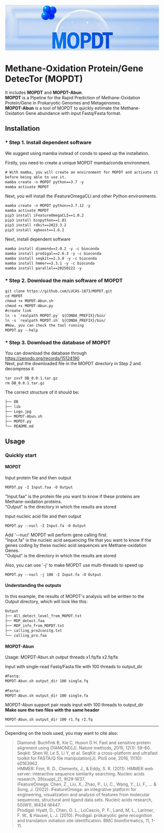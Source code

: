 ![](./Logo.jpg)

# Methane-Oxidation Protein/Gene DetecTor (MOPDT)
It includes **MOPDT** and **MOPDT-Abun**.   
**MOPDT** is a Pipeline for the Rapid Prediction of Methane-Oxidation Protein/Gene in Prokaryotic Genomes and Metagenomes.    
**MOPDT-Abun** is a tool of MOPDT to quickly estimate the Methane-Oxidation Gene abundance with input Fastq/Fasta format.

## Installation
### * Step 1. Install dependent software
We suggest using mamba instead of conda to speed up the installation.

Firstly, you need to create a unique MOPDT mamba/conda environment.
```
# With mamba, you will create an environment for MOPDT and activate it before being able to use it.
mamba create -n MOPDT python==3.7 -y
mamba activate MOPDT
```
Next, you will install the iFeatureOmegaCLI and other Python environments.
```
mamba create -n MOPDT python==3.7.12 -y
mamba activate MOPDT
pip3 install iFeatureOmegaCLI==1.0.2
pip3 install biopython==1.81
pip3 install rdkit==2023.3.2
pip3 install xgboost==1.6.2
```
Next, install dependent software 
```
mamba install diamond==2.0.2 -y -c bioconda
mamba install prodigal==2.6.3 -y -c bioconda
mamba install seqkit==2.3.0 -y -c bioconda
mamba install hmmer==3.3.1 -y -c bioconda
mamba install parallel==20250222 -y
```

### * Step 2. Download the main software of MOPDT
```
git clone https://github.com/LUCAS-1873/MOPDT.git
cd MOPDT
chmod +x MOPDT-Abun.sh
chmod +x MOPDT-Abun.py
#create link
ln -s `realpath MOPDT.py` ${CONDA_PREFIX}/bin/
ln -s `realpath MOPDT.sh` ${CONDA_PREFIX}/bin/
#Now, you can check the tool running
MOPDT.py --help
```

### * Step 3. Download the database of MOPDT
You can download the database through https://zenodo.org/records/15124190  
Next, put the downloaded file in the MOPDT directory in Step 2 and decompress it 
```
tar zxvf DB_0.0.1.tar.gz
rm DB_0.0.1.tar.gz
```

The correct structure of it should be:
```
├── DB
├── lib
├── Logo.jpg
├── MOPDT-Abun.sh
├── MOPDT.py
└── README.md
```



## Usage
### Quickly start
#### MOPDT
Input protein file and then output  
```
MOPDT.py -I Input.faa -O Output
```  
"Input.faa" is the protein file you want to know if these proteins are Methane-oxidation proteins.  
"Output" is the directory in which the results are stored  

Input nucleic acid file and then output  
```
MOPDT.py --nucl -I Input.fa -O Output
```  
Add '--nucl' MOPDT will perform gene calling first.  
"Input.fa" is the nucleic acid sequencing file that you want to know if the genes coding by these nucleic acid sequences are Methane-oxidation Genes.  
"Output" is the directory in which the results are stored  

Also, you can use '-j' to make MOPDT use multi-threads to speed up  
```
MOPDT.py --nucl -j 100 -I Input.fa -O Output
```  

#### Understanding the outputs
In this example, the results of MOPDT's analysis will be written to the Output directory, which will look like this:
```
Output
├── All_detect_level_from_MOPDT.txt
├── MOP_detect.faa
├── MOP_info_from_MOPDT.txt
├── calling_pro2conitg.txt
└── calling_pro.faa
```


#### MOPDT-Abun  
Usage: MOPDT-Abun.sh output threads x1.fq/fa x2.fq/fa  

Input with single-read Fastq/Fasta file with 100 threads to output_dir  
```
#Fastq:
MOPDT-Abun.sh output_dir 100 single.fq

#Fasta:
MOPDT-Abun.sh output_dir 100 single.fa
```  

MOPDT-Abun support pair reads input with 100 threads to output_dir    
**Make sure the two files with the same header**  
```
MOPDT-Abun.sh output_dir 100 r1.fq r2.fq
```  


-----------------
Depending on the tools used, you may want to cite also: 
> Diamond: Buchfink B, Xie C, Huson D H. Fast and sensitive protein alignment using DIAMOND[J]. Nature methods, 2015, 12(1): 59-60.    
Seqkit: Shen W, Le S, Li Y, et al. SeqKit: a cross-platform and ultrafast toolkit for FASTA/Q file manipulation[J]. PloS one, 2016, 11(10): e0163962.     
HMMER: Finn, R. D., Clements, J., & Eddy, S. R. (2011). HMMER web server: interactive sequence similarity searching. Nucleic acids research, 39(suppl_2), W29-W37.    
iFeatureOmega: Chen, Z., Liu, X., Zhao, P., Li, C., Wang, Y., Li, F., ... & Song, J. (2022). iFeatureOmega: an integrative platform for engineering, visualization and analysis of features from molecular sequences, structural and ligand data sets. Nucleic acids research, 50(W1), W434-W447.    
Prodigal: Hyatt, D., Chen, G. L., LoCascio, P. F., Land, M. L., Larimer, F. W., & Hauser, L. J. (2010). Prodigal: prokaryotic gene recognition and translation initiation site identification. BMC bioinformatics, 11, 1-11.    

